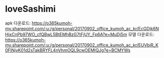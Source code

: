 # loveSashimi
apk 다운로드: https://o365kumoh-my.sharepoint.com/:u:/g/personal/20170902_office_kumoh_ac_kr/EcGDjk6NHixCnPb97WO_cfQBwL5BtEMhBzG7tFjUY_Fp6A?e=MuDj5m
모델 다운로드: https://o365kumoh-my.sharepoint.com/:u:/g/personal/20170902_office_kumoh_ac_kr/EUVbiR_K0FlNjyK01d2sTakBRYFL4nVhmOQL9cwOEMIQJg?e=BCMYWs
